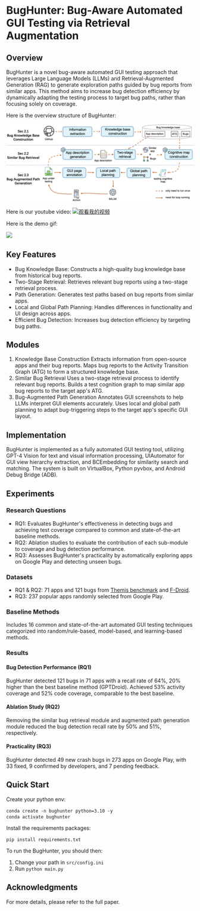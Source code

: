 # BugHunter: Bug-Aware Automated GUI Testing via Retrieval Augmentation

## Overview

BugHunter is a novel bug-aware automated GUI testing approach that leverages Large Language Models (LLMs) and Retrieval-Augmented Generation (RAG) to generate exploration paths guided by bug reports from similar apps. This method aims to increase bug detection efficiency by dynamically adapting the testing process to target bug paths, rather than focusing solely on coverage.

Here is the overview structure of BugHunter:

![](./assets/overview.png)

Here is our youtube video:
[![观看我的视频](https://img.youtube.com/vi/C0EgbLVi9uw/0.jpg)](https://www.youtube.com/watch?v=C0EgbLVi9uw)


Here is the demo gif:

![](./assets/bughunter.gif)

## Key Features
- Bug Knowledge Base: Constructs a high-quality bug knowledge base from historical bug reports.
- Two-Stage Retrieval: Retrieves relevant bug reports using a two-stage retrieval process.
- Path Generation: Generates test paths based on bug reports from similar apps.
- Local and Global Path Planning: Handles differences in functionality and UI design across apps.
- Efficient Bug Detection: Increases bug detection efficiency by targeting bug paths.

## Modules

1. Knowledge Base Construction
Extracts information from open-source apps and their bug reports.
Maps bug reports to the Activity Transition Graph (ATG) to form a structured knowledge base.
2. Similar Bug Retrieval
Uses a two-stage retrieval process to identify relevant bug reports.
Builds a test cognition graph to map similar app bug reports to the target app's ATG.
3. Bug-Augmented Path Generation
Annotates GUI screenshots to help LLMs interpret GUI elements accurately.
Uses local and global path planning to adapt bug-triggering steps to the target app's specific GUI layout.

## Implementation

BugHunter is implemented as a fully automated GUI testing tool, utilizing GPT-4 Vision for text and visual information processing, UIAutomator for GUI view hierarchy extraction, and BCEmbedding for similarity search and matching. The system is built on VirtualBox, Python pyvbox, and Android Debug Bridge (ADB).

## Experiments

### Research Questions
- RQ1: Evaluates BugHunter's effectiveness in detecting bugs and achieving test coverage compared to common and state-of-the-art baseline methods.
- RQ2: Ablation studies to evaluate the contribution of each sub-module to coverage and bug detection performance.
- RQ3: Assesses BugHunter's practicality by automatically exploring apps on Google Play and detecting unseen bugs.

### Datasets

- RQ1 & RQ2: 71 apps and 121 bugs from [Themis benchmark](https://github.com/the-themis-benchmarks/home) and [F-Droid](https://f-droid.org/).
- RQ3: 237 popular apps randomly selected from Google Play.

### Baseline Methods

Includes 16 common and state-of-the-art automated GUI testing techniques categorized into random/rule-based, model-based, and learning-based methods.

### Results

#### Bug Detection Performance (RQ1)

BugHunter detected 121 bugs in 71 apps with a recall rate of 64%, 20% higher than the best baseline method (GPTDroid).
Achieved 53% activity coverage and 52% code coverage, comparable to the best baseline.

#### Ablation Study (RQ2)

Removing the similar bug retrieval module and augmented path generation module reduced the bug detection recall rate by 50% and 51%, respectively.

#### Practicality (RQ3)

BugHunter detected 49 new crash bugs in 273 apps on Google Play, with 33 fixed, 9 confirmed by developers, and 7 pending feedback.
 

## Quick Start

Create your python env:

```
conda create -n bughunter python=3.10 -y
conda activate bughunter
```

Install the requirements packages:

```
pip install requirements.txt
```

To run the BugHunter, you should then:

1. Change your path in `src/config.ini`
2. Run `python main.py`

## Acknowledgments

For more details, please refer to the full paper.